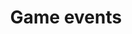 ---
layout: post
title: Game events
img: images/placeholder2.png
forward: Gameplay
back: Rooms
tag: Creating a multiplayer game like Jackbox
---